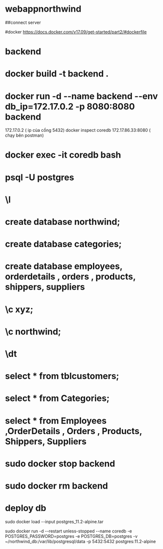 # webappnorthwind
##connect server

#docker 
https://docs.docker.com/v17.09/get-started/part2/#dockerfile


# backend
# docker build -t backend .

# docker run -d --name backend --env db_ip=172.17.0.2 -p 8080:8080 backend 
172.17.0.2 ( ip của cổng 5432) docker inspect coredb
172.17.86.33:8080 ( chạy bên postman)

# docker exec -it coredb bash


# psql -U postgres
# \l
# create database northwind;
# create database categories;
# create database employees, orderdetails , orders , products, shippers, suppliers
# \c xyz;
# \c northwind;
# \dt
# select * from tblcustomers;
# select * from Categories;
# select * from Employees ,OrderDetails , Orders , Products, Shippers, Suppliers

# sudo docker stop backend
# sudo docker rm backend 

# deploy db
 sudo docker load --input postgres_11.2-alpine.tar

 sudo docker run -d --restart unless-stopped --name coredb -e POSTGRES_PASSWORD=postgres -e POSTGRES_DB=postgres -v ~/northwind_db:/var/lib/postgresql/data -p 5432:5432 postgres:11.2-alpine
